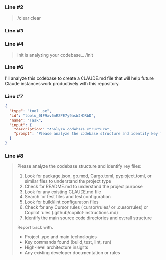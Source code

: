 ### Line #2

> <command-name>/clear</command-name>
>           <command-message>clear</command-message>
>           <command-args></command-args>

### Line #3

> <local-command-stdout></local-command-stdout>

### Line #4

> <command-message>init is analyzing your codebase…</command-message>
> <command-name>/init</command-name>

### Line #6

I'll analyze this codebase to create a CLAUDE.md file that will help future Claude instances work productively with this repository.

### Line #7

```json
{
  "type": "tool_use",
  "id": "toolu_01F9xv6nRZPE7y9asWJHQRbD",
  "name": "Task",
  "input": {
    "description": "Analyze codebase structure",
    "prompt": "Please analyze the codebase structure and identify key files:\n1. Look for package.json, go.mod, Cargo.toml, pyproject.toml, or similar files to understand the project type\n2. Check for README.md to understand the project purpose\n3. Look for any existing CLAUDE.md file\n4. Search for test files and test configuration\n5. Look for build/lint configuration files\n6. Check for any Cursor rules (.cursor/rules/ or .cursorrules) or Copilot rules (.github/copilot-instructions.md)\n7. Identify the main source code directories and overall structure\n\nReport back with:\n- Project type and main technologies\n- Key commands found (build, test, lint, run)\n- High-level architecture insights\n- Any existing developer documentation or rules"
  }
}
```

### Line #8

> Please analyze the codebase structure and identify key files:
> 1. Look for package.json, go.mod, Cargo.toml, pyproject.toml, or similar files to understand the project type
> 2. Check for README.md to understand the project purpose
> 3. Look for any existing CLAUDE.md file
> 4. Search for test files and test configuration
> 5. Look for build/lint configuration files
> 6. Check for any Cursor rules (.cursor/rules/ or .cursorrules) or Copilot rules (.github/copilot-instructions.md)
> 7. Identify the main source code directories and overall structure
> 
> Report back with:
> - Project type and main technologies
> - Key commands found (build, test, lint, run)
> - High-level architecture insights
> - Any existing developer documentation or rules
